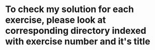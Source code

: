 # To check my solution for each exercise, please look at corresponding directory indexed with exercise number and it's title
